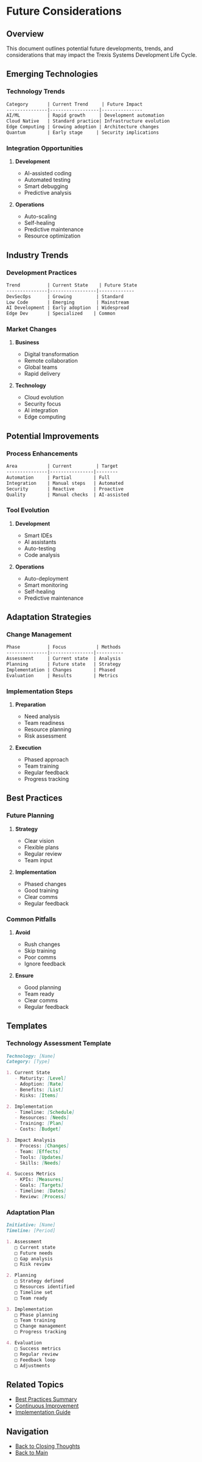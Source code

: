 # Future Considerations

## Overview
This document outlines potential future developments, trends, and considerations that may impact the Trexis Systems Development Life Cycle.

## Emerging Technologies

### Technology Trends
```markdown
Category       | Current Trend     | Future Impact
---------------|------------------|---------------
AI/ML          | Rapid growth     | Development automation
Cloud Native   | Standard practice| Infrastructure evolution
Edge Computing | Growing adoption | Architecture changes
Quantum        | Early stage     | Security implications
```

### Integration Opportunities
1. **Development**
   - AI-assisted coding
   - Automated testing
   - Smart debugging
   - Predictive analysis

2. **Operations**
   - Auto-scaling
   - Self-healing
   - Predictive maintenance
   - Resource optimization

## Industry Trends

### Development Practices
```markdown
Trend          | Current State    | Future State
---------------|-----------------|-------------
DevSecOps      | Growing         | Standard
Low Code       | Emerging        | Mainstream
AI Development | Early adoption  | Widespread
Edge Dev       | Specialized    | Common
```

### Market Changes
1. **Business**
   - Digital transformation
   - Remote collaboration
   - Global teams
   - Rapid delivery

2. **Technology**
   - Cloud evolution
   - Security focus
   - AI integration
   - Edge computing

## Potential Improvements

### Process Enhancements
```markdown
Area           | Current         | Target
---------------|----------------|--------
Automation     | Partial        | Full
Integration    | Manual steps   | Automated
Security       | Reactive       | Proactive
Quality        | Manual checks  | AI-assisted
```

### Tool Evolution
1. **Development**
   - Smart IDEs
   - AI assistants
   - Auto-testing
   - Code analysis

2. **Operations**
   - Auto-deployment
   - Smart monitoring
   - Self-healing
   - Predictive maintenance

## Adaptation Strategies

### Change Management
```markdown
Phase          | Focus           | Methods
---------------|----------------|----------
Assessment     | Current state  | Analysis
Planning       | Future state   | Strategy
Implementation | Changes        | Phased
Evaluation     | Results        | Metrics
```

### Implementation Steps
1. **Preparation**
   - Need analysis
   - Team readiness
   - Resource planning
   - Risk assessment

2. **Execution**
   - Phased approach
   - Team training
   - Regular feedback
   - Progress tracking

## Best Practices

### Future Planning
1. **Strategy**
   - Clear vision
   - Flexible plans
   - Regular review
   - Team input

2. **Implementation**
   - Phased changes
   - Good training
   - Clear comms
   - Regular feedback

### Common Pitfalls
1. **Avoid**
   - Rush changes
   - Skip training
   - Poor comms
   - Ignore feedback

2. **Ensure**
   - Good planning
   - Team ready
   - Clear comms
   - Regular feedback

## Templates

### Technology Assessment Template
```markdown
Technology: [Name]
Category: [Type]

1. Current State
   - Maturity: [Level]
   - Adoption: [Rate]
   - Benefits: [List]
   - Risks: [Items]

2. Implementation
   - Timeline: [Schedule]
   - Resources: [Needs]
   - Training: [Plan]
   - Costs: [Budget]

3. Impact Analysis
   - Process: [Changes]
   - Team: [Effects]
   - Tools: [Updates]
   - Skills: [Needs]

4. Success Metrics
   - KPIs: [Measures]
   - Goals: [Targets]
   - Timeline: [Dates]
   - Review: [Process]
```

### Adaptation Plan
```markdown
Initiative: [Name]
Timeline: [Period]

1. Assessment
   □ Current state
   □ Future needs
   □ Gap analysis
   □ Risk review

2. Planning
   □ Strategy defined
   □ Resources identified
   □ Timeline set
   □ Team ready

3. Implementation
   □ Phase planning
   □ Team training
   □ Change management
   □ Progress tracking

4. Evaluation
   □ Success metrics
   □ Regular review
   □ Feedback loop
   □ Adjustments
```

## Related Topics
- [Best Practices Summary](best-practices-summary.md)
- [Continuous Improvement](continuous-improvement.md)
- [Implementation Guide](implementation-guide.md)

## Navigation
- [Back to Closing Thoughts](README.md)
- [Back to Main](../../README.md)
